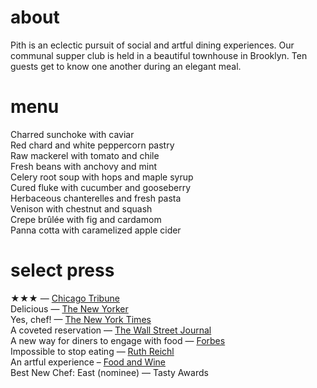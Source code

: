 # about

Pith is an eclectic pursuit of social and artful dining experiences. Our communal supper club is held in a beautiful townhouse in Brooklyn. Ten guests get to know one another during an elegant meal.

# menu

Charred sunchoke with caviar   
Red chard and white peppercorn pastry     
Raw mackerel with tomato and chile  
Fresh beans with anchovy and mint  
Celery root soup with hops and maple syrup   
Cured fluke with cucumber and gooseberry  
Herbaceous chanterelles and fresh pasta  
Venison with chestnut and squash    
Crepe brûlée with fig and cardamom  
Panna cotta with caramelized apple cider

# select press

★★★ — <a href="http://www.chicagotribune.com/dining/restaurants/ct-review-intro-jonah-reider-food-0928-20160924-column.html">Chicago Tribune</a>  
Delicious — <a href="http://www.newyorker.com/magazine/2017/05/22/pith-graduates-from-the-dorm">The New Yorker</a>    
Yes, chef! — <a href="https://www.nytimes.com/2017/04/20/style/jonah-reider-pith-supper-club.html">The New York Times</a>    
A coveted reservation — <a href="http://www.wsj.com/articles/for-columbia-student-entrepreneur-dorm-restaurant-is-just-the-first-course-1454113319">The Wall Street Journal</a>    
A new way for diners to engage with food — <a href="http://www.forbes.com/sites/eveturowpaul/2016/09/09/what-happens-when-the-dorm-room-chef-graduates/">Forbes</a>    
Impossible to stop eating — <a href="http://ruthreichl.com/2016/04/a-pithy-meal.html/">Ruth Reichl</a>    
An artful experience – <a>[Food and Wine](http://www.foodandwine.com/chefs/why-these-chefs-are-creating-alternative-restaurant)</a>    
Best New Chef: East (nominee) — <a>Tasty Awards</a>

